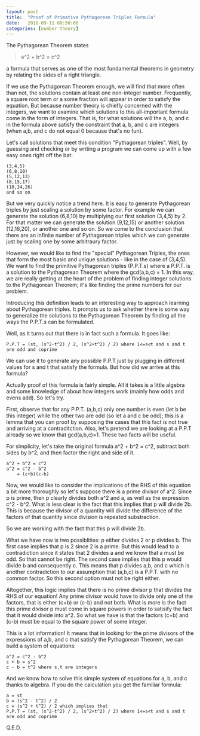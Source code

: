 ```yaml
---
layout: post
title:  "Proof of Primative Pythagorean Triples Formula"
date:   2016-09-11 08:50:00
categories: [number theory]
---
```


The Pythagorean Theorem states

>a^2 + b^2 = c^2

a formula that serves as one of the most fundamental theorems in geometry by relating the sides of a right triangle.

If we use the Pythagorean Theorem enough, we will find that more often than not, the solutions contain at least one non-integer number. Frequently, a square root term or a some fraction will appear in order to satisfy the equation. But because number theory is chiefly concerned with the integers, we want to examine which solutions to this all-important formula come in the form of integers. That is, for what solutions will the a, b, and c in the formula above satisfy the constraint that a, b, and c are integers (when a,b, and c do not equal 0 because that's no fun).

Let's call solutions that meet this condition "Pythagorean triples". Well, by guessing and checking or by writing a program we can come up with a few easy ones right off the bat:

```
(3,4,5)
(6,8,10)
(5,12,13)
(8,15,17)
(10,24,26)
and so on
```

But we very quickly notice a trend here. It is easy to generate Pythagorean triples by just scaling a solution by some factor. For example we can generate the solution (6,8,10) by multiplying our first solution (3,4,5) by 2. For that matter we can generate the solution (9,12,15) or another solution (12,16,20), or another one and so on. So we come to the conclusion that there are an infinite number of Pythagorean triples which we can generate just by scaling one by some arbitraury factor.

However, we would like to find the "special" Pythagorean Triples, the ones that form the most basic and unique solutions - like in the case of (3,4,5). We want to find the primitive Pythagorean triples (P.P.T.s) where a P.P.T. is a solution to the Pythagorean Theorem where the gcd(a,b,c) = 1. In this way, we are really getting at the heart of the problem of finding integer solutions to the Pythagorean Theorem; it's like finding the prime numbers for our problem.

Introducing this definition leads to an interesting way to approach learning about Pythagorean triples. It prompts us to ask whether there is some way to generalize the solutions to the Pythagorean Theorem by finding all the ways the P.P.T.s can be formulated.

Well, as it turns out that there is in fact such a formula. It goes like:

```
P.P.T = (st, (s^2-t^2) / 2, (s^2+t^2) / 2) where 1<=s<t and s and t are odd and coprime
```
We can use it to generate any possible P.P.T just by plugging in different values for s and t that satisfy the formula. But how did we arrive at this formula?

Actually proof of this formula is fairly simple. All it takes is a little algebra and some knowledge of about how integers work (mainly how odds and evens add). So let's try.

First, observe that for any P.P.T. (a,b,c) only one number is even (let b be this integer) while the other two are odd (so let a and c be odd); this is a lemma that you can proof by supposing the cases that this fact is not true and arriving at a contraditction. Also, let's pretend we are looking at a P.P.T already so we know that gcd(a,b,c)=1. These two facts will be useful. 

For simplicity, let's take the original formula a^2 + b^2 = c^2, subtract both sides by b^2, and then factor the right and side of it.

```
a^2 + b^2 = c^2
a^2 = c^2 - b^2
    = (c+b)(c-b)
```

Now, we would like to consider the implications of the RHS of this equation a bit more thoroughly so let's suppose there is a prime divisor of a^2. Since p is prime, then p clearly divides both a^2 and a, as well as the expression c^2 - b^2. What is less clear is the fact that this implies that p will divide 2b. This is because the divisor of a quantity will divide the difference of the factors of that quantity since division is repeated substraction. 

So we are working with the fact that this p will divide 2b.

What we have now is two possiblities: p either divides 2 or p divides b. The first case implies that p is 2 since 2 is a prime. But this would lead to a contradiction since it states that 2 divides a and we know that a must be odd. So that cannot be right. The second case implies that this p would divide b and consequently c. This means that p divides a,b, and c which is another contradiction to our assumption that (a,b,c) is a P.P.T. with no common factor. So this second option must not be right either.

Altogether, this logic implies that there is no prime divisor p that divides the RHS of our equation! Any prime divisor would have to divide only one of the factors, that is either (c+b) or (c-b) and not both. What is more is the fact this prime divisor p must come in square powers in order to satisify the fact that it would divide into a^2. So what we have is that the factors (c+b) and (c-b) must be equal to the square power of some integer.

This is a lot information! It means that in looking for the prime divisors of the expressions of a,b, and c that satisfy the Pythagorean Theorem, we can build a system of equations:

```
a^2 = c^2 - b^2
c + b = s^2
c - b = t^2 where s,t are integers
```

And we know how to solve this simple system of equations for a, b, and c thanks to algebra. If you do the calculation you get the familiar formula:

```
a = st
b = (s^2 - t^2) / 2
c = (s^2 + t^2) / 2 which implies that 
P.P.T = (st, (s^2-t^2) / 2, (s^2+t^2) / 2) where 1<=s<t and s and t are odd and coprime
```
Q.E.D.
